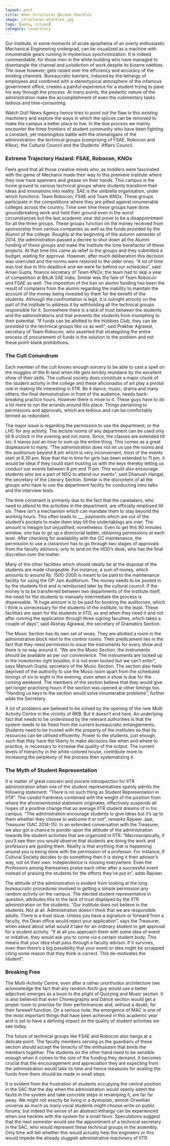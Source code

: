 ```yaml
---
layout: post
title: When Structures Become Shackles
image: structures-shackles.jpg
tags: [wona, column]
category: coverstory 
---
```


Our institute, in some moments of acute apophenia of an overly enthusiastic Mechanical Engineering undergrad, can be visualized as a machine with innumerable gears running in mysterious synchronization. It is indeed commendable, for those men in the white building who have managed to disentangle the channel and jurisdiction of work despite its bizarre oddities. The issue however, gets raised over the efficiency and accuracy of the existing channels. Bureaucratic barriers, induced
by the lethargy of employees and combined with a stereotypical atmosphere of the infamous government office, creates a painful experience for a student trying to pave his way through the process. At many points, the pedantic nature of the administration make the accomplishment of even the rudimentary tasks tedious and time-consuming.


Watch Out! News Agency hence tries to point out the flaw in this existing machinery and explore the ways in which the splices can be removed to make the campus a better place to live. In the due process we mainly encounter the three frontiers of student community who have been fighting a constant, yet meaningless battle with the shenanigans of the administration: the technical groups (comprising of FSAE, Robocon and KNox), the Cultural Council and the Students’ Affairs
Council.

### Extreme Trajectory Hazard: FSAE, Robocon, KNOx

Feels good that all those creative minds who, as toddlers were fascinated with the game of Mechanix made their way to this premiere institute where they now have spanners and grease on their hands. This campus is the home ground to various technical groups where students transform their ideas and innovations into reality. SAE is the umbrella organisation, under which functions: Team Robocon, FSAE and Team KNOx. These groups participate in the competitions where they are pitted
against innumerable colleges across the country. Time over time these groups have done groundbreaking work and held their ground even in the worst circumstances but the last academic year did prove to be a disappointment for all the three groups.
These groups function on the money received from sponsorship from various companies as well as the funds provided by the Alumni of the college. Roughly at the beginning of the autumn semester of 2014, the administration passed a decree to shut down all the Alumni funding of these groups and make the Institute the lone benefactor of these projects. At that time this came as relief to the groups and they submitted a budget, waiting for approval. However, after much deliberation this
decision was overruled and the norms were restored to the older ones. “A lot of time was lost due to this deadlock and we were far behind our schedules”, said Aman Gupta, finance secretary of Team KNOx; the team had to skip a year of competition at BAJA SAE India. Similar was the fate of Team Robocon and FSAE as well.
The imposition of the ban on alumni funding has been the result of complains from the alumni regarding the inability to maintain the account of the money being invested by them for the benefit of the students. Although the confrontation is legit, it is outright atrocity on the part of the institute to address it by withholding all the technical groups responsible for it.
Somewhere there is a lack of trust between the students and the administrations and that prevents the students from triumphing to their potential. “If funds can be allotted to the Hobbies Club, they can be provided to the technical groups like us as well”, said Prakhar Agrawal, secretary of Team Robocon, who asserted that strategizing the entire process of procurement of funds is the solution to the problem and not these point-blank prohibitions.


### The Cult Conundrum

Each member of the cult knows enough sorcery to be able to cast a spell on the muggles of the R-land when life gets terribly mundane by the excellent show of their skills. The cultural society does constitute a major chunk of the student activity in the college and these aficionados of art play a pivotal role in making life interesting in IITR. Be it dance, music, drama and many others; the final demonstration in front of the audience, needs back-breaking practice hours.
However there is more to it. These guys have to do a lot more to run the errands around this place. Things pertaining to permissions and approvals, which are tedious and can be comfortably termed as redundant.

The major issue is regarding the permission to use the department, or the LHC for any activity. The lecture rooms of any department can be used only till 8 o’clock in the evening and not more. Since, the classes are extended till six; it leaves just an hour to sum up the entire thing. This comes as a great displeasure to many. “The administration does not let us use the rooms and the auditorium beyond 8 pm which is very inconvenient, most of the events start at 6.30 pm. Now
that the in time for girls has been extended to 11 pm, it would be ideal if they could start trusting us with the keys thereby letting us conduct our events between 8 pm and 11 pm. This would also encourage students who are a part of NSO to attend our events”, said Dhanush Hangal, the secretary of the Literary Section. Similar is the discontent of all the groups who have to use the department facility for conducting intro talks and the interview tests.  

The time constraint is primarily due to the fact that the caretakers, who need to attend to the activities in the department, are officially employed till six. There isn’t a mechanism which can mandate them to stay beyond the working hours. This often leads to ___ payments which are out of the student’s pockets to make them stay till the undertakings are over. The amount is meagre but unjustified, nonetheless. Even to get this 90 minutes window, one has to go up a directorial ladder,
obtaining permissions at each level. After checking for availability with the OC maintenance, the permission to use a classroom has to go through two stages of approvals from the faculty advisors; only to land on the HOD’s desk, who has the final discretion over the matter.

Many of the other facilities which should ideally be at the disposal of the students are made chargeable. For instance, a sum of money, which amounts to around Rs. 1500-2000 is meant to be paid to the maintenance facility for using the OP Jain Auditorium. The money needs to be pooled in by the students first and is reimbursed later by the cultural council. If the money is to be transferred between two departments of the institute itself, the need for the students to manually
intermediate the process is dispensable. “A huge amount is to be paid for booking the auditorium, which I think is unnecessary for the students of the institute, to the least. These facilities are open for the students in IITD, as and when they need it and not after running the application through three signing faculties, which takes a couple of days”, said Akshay Agrawal, the secretary of Dramatics Section.

The Music Section has its own set of woes. They are allotted a room in the administrative block next to the control rooms. Their predicament lies in the fact that they need permission to issue the instruments for every show and there is no way around it. “We are the Music Section, the instruments should be available as per our convenience. The instruments are locked up in the inventories right besides; it is not even locked but we can’t enter”, says Manush Gupta,
secretary of the Music Section. The section also feels deprived of the authority to use the Music room apart from the scheduled timings of six to eight in the evening, even when a show is due for the coming weekend. The members of the section believe that they would give get longer practising hours if the section was opened at other timings too. “Handing us keys to the section would solve innumerable problems”, further adds the Secretary.

A lot of problems are believed to be solved by the opening of the new Multi Activity Centre in the vicinity of RKB. But it doesn’t end here. An underlying fact that needs to be understood by the relevant authorities is that the system needs to be freed from the current bureaucratic entanglements. Students need to be trusted with the property of the institutes so that its resources can be utilised efficiently. Power to the students, just enough, such that they have the liberty
to make decisions like when and where to practice, is necessary to increase the quality of the output. The current levels of hierarchy in the white-colored house, contribute more to increasing the perplexity of the process then systematizing it.
 
         
### The Myth of Student Representation

It is matter of great concern and sincere introspection for IITR administration when one of the student representatives openly admits the following statement: “There is no such thing as Student Representation in IITR”. The candid frankness combined with the weight of the position from where the aforementioned statement originates, effectively suspends all hopes of a positive change that an average IITR student dreams of in his campus. “The administration encourage students to give ideas but it’s up to them whether they choose to welcome it or not”, remarks Rajveer Jaat, Treasurer (SAC 2014-15). In an extended conversation with the Treasurer, we also got a chance to ponder upon the attitude of the administration towards the student activities that are organized in IITR. “Macroscopically, if you’ll see then you would observe that students are doing the work and professors are guiding them. Reality is that anything that is happening around you is being done with the permission of a professor. For instance, if Cultural Society decides to do something then it is doing it their advisor’s way, not on their own. Independence is missing everywhere. Even the Professors among themselves praise each other after a successful event instead of praising the students for the efforts they’ve put in”, adds Rajveer.

The attitude of the administration is evident from looking at the long bureaucratic procedures involved in getting a simple permission any random activity on the campus. The elected student representative in question, attributes this to the lack of trust displayed by the IITR administration on the students. “Our institute does not believe in the students. Not at all. Administration doesn’t think that we are responsible adults. There is a trust issue. Unless you have a signature or forward from a faculty, the Dean office would reject your application”, says the Treasurer, when asked about what would it take for an ordinary student to get approval for a student activity. “If at all you approach them with some idea of event or initiative, they would ask you to come via a certain student body. This means that your idea shall pass through a faculty advisor. If it survives, even then there’s a big possibility that your event or idea might be scrapped citing some reason that they think is correct. This de-motivates the student”.

### Breaking Free

The Multi-Activity Centre, even after a rather unorthodox architecture (we acknowledge the fact that any random Archi guy would use a better adjective) emerges as a boon to the plight of Quizzing and Music section. It is also believed that even Choreography and Dance section would get a proper room to practise for their performances and, without a doubt, for their farewell function. On a serious note, the emergence of MAC is one of the most important things that have been achieved in this academic year and is set to have a defining impact on the quality of student activities we see today.

The future of technical groups like FSAE and Robocon also hangs at a delicate point. The faculty members serving as the guardians of these section should accept the tenacity of the enthusiasm that binds the members together. The students on the other hand need to be sensible enough when it comes to the size of the funding they demand. It becomes crucial that the encouragement and appreciation they are expecting from the administration would take its time and hence measures for availing the funds from them should be made in small steps. 

It is evident from the frustration of students occupying the central position in the SAC that the day when the administration would openly admit the faults in the system and take concrete steps in revamping it, are far far away. We might not exactly be living in a dystopian, almost-Orwellian universe as much as many vocal students might choose write on public forums, but indeed the sense of an abstract lethargy can be experienced when one heckles with the system for a small favor. Speculations suggest that the next semester would see the appointment of a technical secretary in the SAC, who would represent these technical groups in the assembly. Only time will tell whether this would actually help the engineers or this would impede the already sluggish administrative machinery of IITR.
